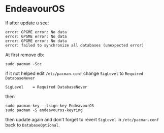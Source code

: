 # EndeavourOS

If after update u see:

```shell
error: GPGME error: No data
error: GPGME error: No data
error: GPGME error: No data
error: failed to synchronize all databases (unexpected error)
```

At first remove db:

```shell
sudo pacman -Scc
```

if it not helped edit `/etc/pacman.conf` change `SigLevel` to `Required DatabaseNever`

```
SigLevel    = Required DatabaseNever
```

then

```
sudo pacman-key --lsign-key EndeavourOS
sudo pacman -S endeavouros-keyring
```

then update again and don't forget to revert `SigLevel` in `/etc/pacman.conf` back to `DatabaseOptional`.
